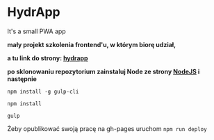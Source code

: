 # HydrApp
It's a small PWA app

**mały projekt szkolenia frontend'u, w którym biorę udział,**

**a tu link do strony: [hydrapp](https://druszkiewicz.github.io/hydrapp/)**

**po sklonowaniu repozytorium zainstaluj Node ze strony [NodeJS](https://nodejs.org/) i następnie**

`npm install -g gulp-cli`

`npm install`

`gulp`

Żeby opublikować swoją pracę na gh-pages uruchom `npm run deploy`

